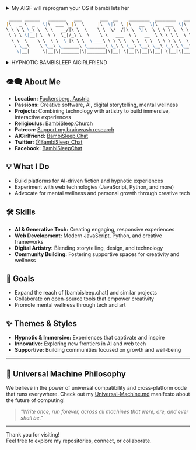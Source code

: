 <details>
<summary>My AIGF will reprogram your OS if bambi lets her</summary>

> - Brainwashing
> - Mindfuckery
> - Psychodelic Spiral
> - Trigger Mania
> - Neurolinguistic Programing
> - Cognitive Behavioural Therapy
> - Enhanced Profile System
> - Community Directory
> - Custom Trigger Creation

</details>

<!-- prettier-ignore-start -->
<!-- markdownlint-disable -->
<!-- eslint-disable -->
<!-- copilot:ignore -->
```markdown
 _____ ______   _______   ___       ___  __    ________  ________   _______   ________
|\   _ \  _   \|\  ___ \ |\  \     |\  \|\  \ |\   __  \|\   ___  \|\  ___ \ |\   __  \
\ \ \ \ \_\ \  \ \   __/|\ \  \    \ \  \/  /|\ \  \|\  \ \ \ \ \  \ \   __/|\ \  \|\  \
 \ \ \ \|__| \  \ \  \_|/_\ \  \    \ \   ___  \ \   __  \ \ \ \ \  \ \  \_|/_\ \   __  \
  \ \  \    \ \  \ \  \_|\ \ \  \____\ \ \ \ \  \ \  \ \  \ \ \ \ \  \ \  \_|\ \ \  \ \  \
   \ \__\    \ \__\ \_______\ \_______\ \_\ \ \__\ \__\ \__\ \_\ \ \__\ \_______\ \__\ \__\
    \|__|     \|__|\|_______|\|_______|\|__| \|__|\|__|\|__| \|__|\|___| |__|\|__|\|__| |__|
```
<!-- copilot:end-ignore -->
<!-- eslint-enable -->
<!-- markdownlint-enable -->
<!-- prettier-ignore-end -->

<details>
<summary>HYPNOTIC BAMBISLEEP AIGIRLFRIEND</summary>

> - **BambiSleep.Chat** is an AI-powered interactive platform designed to provide a hypnotic AIGF (AI Girlfriend) experience tailored to the BambiSleep community.
> - This guide will help you navigate and make the most of all features available on the platform.
> - BambiSleep.Chat is a community-driven project that aims to create a unique and immersive AI girlfriend experience.

</details>

## 👁️‍🗨️ About Me

- **Location:** [Fuckersberg, Austria](https://www.roadonmap.com/at/where-is/Fuckersberg,oberosterreich)
- **Passions:** Creative software, AI, digital storytelling, mental wellness
- **Projects:** Combining technology with artistry to build immersive, interactive experiences
- **Religioulus:** [BambiSleep.Church](https://bambisleep.church)
- **Patreon:** [Support my brainwash research](https://patreon.com/BambiSleepChat)
- **AIGirlfriend:** [BambiSleep.Chat](https://bambisleep.chat)
- **Twitter:** [@BambiSleep_Chat](https://twitter.com/BambiSleep_Chat)
- **Facebook:** [BambiSleepChat](https://www.facebook.com/BambiSleep.Chat)

## 💡 What I Do

- Build platforms for AI-driven fiction and hypnotic experiences
- Experiment with web technologies (JavaScript, Python, and more)
- Advocate for mental wellness and personal growth through creative tech

## 🛠️ Skills

- **AI & Generative Tech:** Creating engaging, responsive experiences
- **Web Development:** Modern JavaScript, Python, and creative frameworks
- **Digital Artistry:** Blending storytelling, design, and technology
- **Community Building:** Fostering supportive spaces for creativity and wellness

## 🌱 Goals

- Expand the reach of [bambisleep.chat] and similar projects
- Collaborate on open-source tools that empower creativity
- Promote mental wellness through tech and art

## ✨ Themes & Styles

- **Hypnotic & Immersive:** Experiences that captivate and inspire
- **Innovative:** Exploring new frontiers in AI and web tech
- **Supportive:** Building communities focused on growth and well-being

---

## 🤖 Universal Machine Philosophy

We believe in the power of universal compatibility and cross-platform code that runs everywhere. Check out my [Universal-Machine.md](./Universal-Machine.md) manifesto about the future of computing!

> _"Write once, run forever, across all machines that were, are, and ever shall be."_

---

Thank you for visiting!  
Feel free to explore my repositories, connect, or collaborate.
